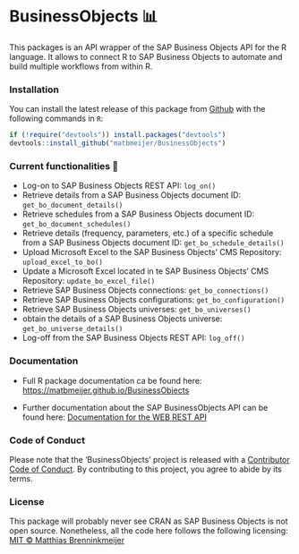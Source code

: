 
<!-- README.md is generated from README.Rmd. Please edit that file -->

# BusinessObjects 📊

<!-- badges: start -->

<!-- badges: end -->

This packages is an API wrapper of the SAP Business Objects API for the
R language. It allows to connect R to SAP Business Objects to automate
and build multiple workflows from within R.

### Installation

You can install the latest release of this package from
[Github](https://github.com/matbmeijer/JirAgileR) with the following
commands in `R`:

``` r
if (!require("devtools")) install.packages("devtools")
devtools::install_github("matbmeijer/BusinessObjects")
```

### Current functionalities 🔧

  - Log-on to SAP Business Objects REST API: `log_on()`
  - Retrieve details from a SAP Business Objects document ID:
    `get_bo_document_details()`
  - Retrieve schedules from a SAP Business Objects document ID:
    `get_bo_document_schedules()`
  - Retrieve details (frequency, parameters, etc.) of a specific
    schedule from a SAP Business Objects document ID:
    `get_bo_schedule_details()`
  - Upload Microsoft Excel to the SAP Business Objects’ CMS Repository:
    `upload_excel_to_bo()`
  - Update a Microsoft Excel located in te SAP Business Objects’ CMS
    Repository: `update_bo_excel_file()`
  - Retrieve SAP Business Objects connections: `get_bo_connections()`
  - Retrieve SAP Business Objects configurations:
    `get_bo_configuration()`
  - Retrieve SAP Business Objects universes: `get_bo_universes()`
  - obtain the details of a SAP Business Objects universe:
    `get_bo_universe_details()`
  - Log-off from the SAP Business Objects REST API: `log_off()`

### Documentation

  - Full R package documentation ca be found here:
    <https://matbmeijer.github.io/BusinessObjects>

  - Further documentation about the SAP BusinessObjects API can be found
    here: [Documentation for the WEB REST
    API](https://help.sap.com/viewer/58f583a7643e48cf944cf554eb961f5b/4.2/en-US/7da2e2d66f701014aaab767bb0e91070.html)

### Code of Conduct

Please note that the ‘BusinessObjects’ project is released with a
[Contributor Code of Conduct](CODE_OF_CONDUCT.md). By contributing to
this project, you agree to abide by its terms.

### License

This package will probably never see CRAN as SAP Business Objects is not
open source. Nonetheless, all the code here follows the following
licensing: [MIT © Matthias
Brenninkmeijer](https://github.com/matbmeijer/BusinessObjects/blob/master/LICENSE.md)
